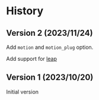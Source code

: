 History
=======

Version 2 (2023/11/24)
----------------------

Add `motion` and `motion_plug` option.

Add support for [leap](https://github.com/ggandor/leap.nvim)


Version 1 (2023/10/20)
----------------------

Initial version

